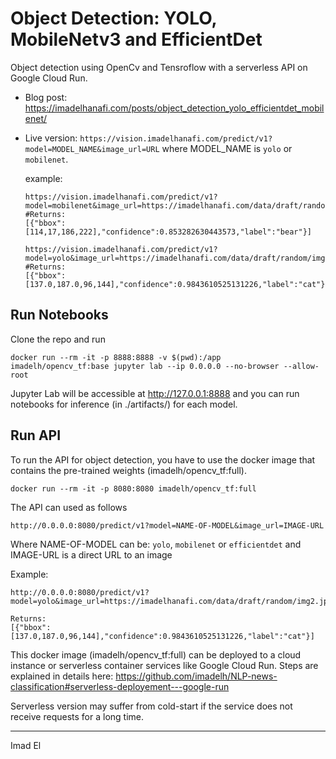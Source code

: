 # Object Detection: YOLO, MobileNetv3 and EfficientDet

Object detection using OpenCv and Tensroflow with a serverless API on Google Cloud Run.

- Blog post: https://imadelhanafi.com/posts/object_detection_yolo_efficientdet_mobilenet/

- Live version: `https://vision.imadelhanafi.com/predict/v1?model=MODEL_NAME&image_url=URL` where MODEL_NAME is `yolo` or `mobilenet`.

    example:
    ```
    https://vision.imadelhanafi.com/predict/v1?model=mobilenet&image_url=https://imadelhanafi.com/data/draft/random/img4.jpg
    #Returns:
    [{"bbox":[114,17,186,222],"confidence":0.853282630443573,"label":"bear"}]
  
    https://vision.imadelhanafi.com/predict/v1?model=yolo&image_url=https://imadelhanafi.com/data/draft/random/img2.jpg
    #Returns:
    [{"bbox":[137.0,187.0,96,144],"confidence":0.9843610525131226,"label":"cat"}]
    ```

## Run Notebooks
Clone the repo and run 

```
docker run --rm -it -p 8888:8888 -v $(pwd):/app  imadelh/opencv_tf:base jupyter lab --ip 0.0.0.0 --no-browser --allow-root
```

Jupyter Lab will be accessible at http://127.0.0.1:8888 and you can run notebooks for inference (in ./artifacts/) for each model.

## Run API

To run the API for object detection, you have to use the docker image that contains the pre-trained weights (imadelh/opencv_tf:full).

```
docker run --rm -it -p 8080:8080 imadelh/opencv_tf:full
```

The API can used as follows 
```
http://0.0.0.0:8080/predict/v1?model=NAME-OF-MODEL&image_url=IMAGE-URL
```

Where NAME-OF-MODEL can be: `yolo`, `mobilenet` or `efficientdet` and IMAGE-URL is a direct URL to an image

Example:
```
http://0.0.0.0:8080/predict/v1?model=yolo&image_url=https://imadelhanafi.com/data/draft/random/img2.jpg

Returns:
[{"bbox":[137.0,187.0,96,144],"confidence":0.9843610525131226,"label":"cat"}]
```

This docker image (imadelh/opencv_tf:full) can be deployed to a cloud instance or serverless container services like Google Cloud Run. 
Steps are explained in details here: https://github.com/imadelh/NLP-news-classification#serverless-deployement---google-run

Serverless version may suffer from cold-start if the service does not receive requests for a long time.

---
Imad El
